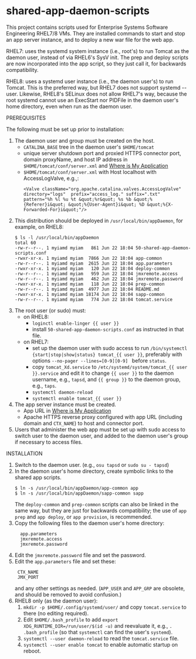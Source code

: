 # shared-app-daemon-scripts

This project contains scripts used for Enterprise Systems Software Engineering RHEL7/8 VMs.
They are installed commands to start and stop an app server instance,
and to deploy a new war file for the web app.

RHEL7: uses the systemd system instance (i.e., root's) to run Tomcat as the daemon user,
instead of via RHEL6's SysV init.  The prep and deploy scripts are now incorporated into
the app script, so they just call it, for backwards compatibility.

RHEL8: uses a systemd user instance (i.e., the daemon user's) to run Tomcat.
This is the preferred way, but RHEL7 does not support systemd --user.
Likewise, RHEL8's SELinux does not allow RHEL7's way, because the root systemd cannot
use an ExecStart nor PIDFile in the daemon user's home directory,
even when run as the daemon user.

PREREQUISITES

The following must be set up prior to installation:

1. The daemon user and group must be created on the host.
   * `CATALINA_BASE` tree in the daemon user's `$HOME/tomcat`
   * unique server shutdown port and proxied HTTPS connector port,
     domain proxyName, and host IP address in `$HOME/tomcat/conf/server.xml`
     and [Where is My Application](https://docs.google.com/spreadsheets/d/1cJUxgyLXftlbgYxM2DSE7X8Lof55miwoff1avm7DtRI/edit?pli=1#gid=0)
   * `$HOME/tomcat/conf/server.xml` with Host localhost with AccessLogValve, e.g.,:
     ```
     <Valve className="org.apache.catalina.valves.AccessLogValve"
     directory="logs"  prefix="access_log." suffix=".txt"
     pattern="%h %l %u %t &quot;%r&quot; %s %b &quot;%{Referer}i&quot; &quot;%{User-Agent}i&quot; %D &quot;%{X-Forwarded-For}i&quot;"/>
     ```
1. This distribution should be deployed in `/usr/local/bin/appDaemon`, for example, on RHEL8:
    ```
    $ ls -l /usr/local/bin/appDaemon
    total 60
    -rw-r--r--. 1 myiamd myiam   861 Jun 22 18:04 50-shared-app-daemon-scripts.conf
    -rwxr-xr-x. 1 myiamd myiam  7866 Jun 22 18:04 app-common
    -rw-r--r--. 1 myiamd myiam  2615 Jun 22 18:04 app.parameters
    -rwxr-xr-x. 1 myiamd myiam   120 Jun 22 18:04 deploy-common
    -rw-r--r--. 1 myiamd myiam   959 Jun 22 18:04 jmxremote.access
    -rw-r--r--. 1 myiamd myiam   462 Jun 22 18:04 jmxremote.password
    -rwxr-xr-x. 1 myiamd myiam   118 Jun 22 18:04 prep-common
    -rw-r--r--. 1 myiamd myiam  4977 Jun 22 18:04 README.md
    -rwxr-xr-x. 1 myiamd myiam 18174 Jun 22 18:04 sapp-common
    -rw-r--r--. 1 myiamd myiam   774 Jun 22 18:04 tomcat.service
    ```
1. The root user (or sudo) must:
    * on RHEL8:
       * `loginctl enable-linger {{ user }}`
       * install `50-shared-app-daemon-scripts.conf` as instructed in that file.
   * on RHEL7:
       * set up the daemon user with sudo access
         to run `/bin/systemctl {start|stop|show|status} tomcat_{{ user }}`,
         preferably with options `--no-pager --lines=[0-9][0-9] ` before `status`.
       * copy `tomcat_Xd.service` to `/etc/systemd/system/tomcat_{{ user }}.service`
         and edit it to change `{{ user }}` to the daemon username, e.g., `tapsd`,
         and `{{ group }}` to the daemon group, e.g., `taps`.
       * `systemctl daemon-reload`
       * `systemctl enable tomcat_{{ user }}`
1. The app server instance must be created.
   * App URL in [Where is My Application](https://docs.google.com/spreadsheets/d/1cJUxgyLXftlbgYxM2DSE7X8Lof55miwoff1avm7DtRI/edit?pli=1#gid=0)
   * Apache HTTPS reverse proxy configured with app URL (including domain and `CTX_NAME`)
     to host and connector port.
1. Users that administer the web app must be
   set up with sudo access to switch user to the daemon user,
   and added to the daemon user's group if necessary to access files.

INSTALLATION

1. Switch to the daemon user.  (e.g., `osu tapsd` or `sudo su - tapsd`)
1. In the daemon user's home directory, create symbolic links to the shared app scripts.
    ```
    $ ln -s /usr/local/bin/appDaemon/app-common app
    $ ln -s /usr/local/bin/appDaemon/sapp-common sapp
    ```
   The `deploy-common` and `prep-common` scripts can also be linked in the same way,
   but they are just for backwards compatibility;
   the use of `app prep` and `app deploy`, or `app provision`, is recommended.
1. Copy the following files to the daemon user's home directory:
    ```
      app.parameters
      jmxremote.access
      jmxremote.password
    ```     
1. Edit the `jmxremote.password` file and set the password.
1. Edit the `app.parameters` file and set these:
    ```
     CTX_NAME
     JMX_PORT
    ```
     and any other settings as needed.
   (`APP_USER` and `APP_GRP` are obsolete, and should be removed to avoid confusion.)
1. RHEL8 only (as the daemon user):
   1. `mkdir -p $HOME/.config/systemd/user/` and copy `tomcat.service` to there (no editing required).
   1. Edit `$HOME/.bash_profile` to add `export XDG_RUNTIME_DIR=/run/user/$(id -u)`
      and reevaluate it, e.g., `. .bash_profile`
      (so that `systemctl` can find the user's `systemd`).
   1. `systemctl --user daemon-reload` to read the `tomcat.service` file.
   1. `systemctl --user enable tomcat` to enable automatic startup on reboot.
